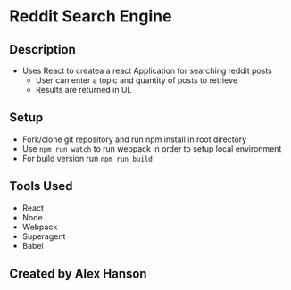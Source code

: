 Reddit Search Engine
===

## Description 
- Uses React to createa a react Application for searching reddit posts
  - User can enter a topic and quantity of posts to retrieve
  - Results are returned in UL

## Setup
- Fork/clone git repository and run npm install in root directory
- Use `npm run watch` to run webpack in order to setup local environment
- For build version run `npm run build`

## Tools Used
- React
- Node
- Webpack
- Superagent
- Babel

## Created by Alex Hanson